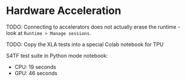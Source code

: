 # Hardware Acceleration

TODO: Connecting to accelerators does not actually erase the runtime - look at `Runtime > Manage sessions`.

TODO: Copy the XLA tests into a special Colab notebook for TPU

S4TF test suite in Python mode notebook:
- CPU: 19 seconds
- GPU: 46 seconds
